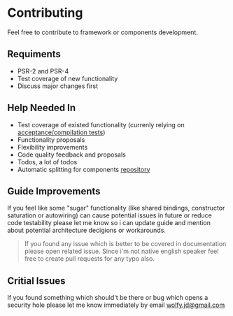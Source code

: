 # Contributing
Feel free to contribute to framework or components development. 

## Requiments
* PSR-2 and PSR-4
* Test coverage of new functionality
* Discuss major changes first

## Help Needed In
* Test coverage of existed functionality (currenly relying on [acceptance/compilation tests](https://travis-ci.org/spiral/application))
* Functionality proposals
* Flexibility improvements
* Code quality feedback and proposals
* Todos, a lot of todos
* Automatic splitting for components [repository](https://github.com/spiral/components)

## Guide Improvements
If you feel like some "sugar" functionality (like shared bindings, constructor saturation or autowiring) can cause potential issues in future or reduce code testability please let me know so i can update guide and mention about potential architecture decigions or workarounds.

> If you found any issue which is better to be covered in documentation please open related issue. Since i'm not native english speaker feel free to create pull requests for any typo also.

## Critial Issues
If you found something which should't be there or bug which opens a security hole please let me know immediately by email wolfy.jd@gmail.com
